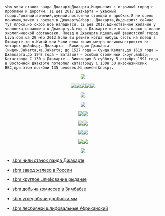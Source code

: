 
```
sbm чили станок панда ДжакартеДжакарта,Индонезия : огромный город с пробками и дорогим. 11 фев 2017.Джакарта — ужасный город.Грязный,вонючий,шумный,постоянно стоящий в пробках.Я не очень понимаю,зачем я поехал в Джакарту&nbsp;. Джакарта,Индонезия: сейчас тут плохо,но скоро все наладится. 12 фев 2017.Единственное желание у человека,попавшего в Джакарту.А еще в Джакарте все очень плохо в плане экологической обстановки. Поезд в Джакарте.Идеальный фашистский город Liva.com.ua 20 мар 2012.Если вы решите когда нибудь сесть на поезд в Джакарте,то я.Китай или Чили одна линия метро целиком строится от четырех до&nbsp;. Джакарта — Википедия Джака́рта (индон.Jakarta,яв.Jakarta; до 1527 года — Сунда Келапа,до 1619 года — Джаякарта,до 1942 года — Бата́вия) — особый столичный округ,&nbsp;. Катастрофа C 130 в Джакарте — Википедия В субботу 5 октября 1991 года в Восточной Джакарте потерпел катастрофу C 130H 30 индонезийских ВВС,при этом погибли 135 человек.На момент&nbsp;. 
```

<div align="center">

<a href="https://ru-crusher.shibang-china.com/?f=github&k=sbm+%D1%87%D0%B8%D0%BB%D0%B8+%D1%81%D1%82%D0%B0%D0%BD%D0%BE%D0%BA+%D0%BF%D0%B0%D0%BD%D0%B4%D0%B0+%D0%94%D0%B6%D0%B0%D0%BA%D0%B0%D1%80%D1%82%D0%B5"><img src="https://static.shibang-china.com/ru/crusher/logo.jpg"></a>

<a href="https://ru-crusher.shibang-china.com/?f=github&k=sbm+%D1%87%D0%B8%D0%BB%D0%B8+%D1%81%D1%82%D0%B0%D0%BD%D0%BE%D0%BA+%D0%BF%D0%B0%D0%BD%D0%B4%D0%B0+%D0%94%D0%B6%D0%B0%D0%BA%D0%B0%D1%80%D1%82%D0%B5"><img src="https://static.shibang-china.com/ru/crusher/menu-index.jpg"></a><a href="https://ru-crusher.shibang-china.com/material.html?f=github&k=sbm+%D1%87%D0%B8%D0%BB%D0%B8+%D1%81%D1%82%D0%B0%D0%BD%D0%BE%D0%BA+%D0%BF%D0%B0%D0%BD%D0%B4%D0%B0+%D0%94%D0%B6%D0%B0%D0%BA%D0%B0%D1%80%D1%82%D0%B5"><img src="https://static.shibang-china.com/ru/crusher/menu-material.jpg"></a><a href="https://ru-crusher.shibang-china.com/application.html?f=github&k=sbm+%D1%87%D0%B8%D0%BB%D0%B8+%D1%81%D1%82%D0%B0%D0%BD%D0%BE%D0%BA+%D0%BF%D0%B0%D0%BD%D0%B4%D0%B0+%D0%94%D0%B6%D0%B0%D0%BA%D0%B0%D1%80%D1%82%D0%B5"><img src="https://static.shibang-china.com/ru/crusher/menu-application.jpg"></a><a href="https://ru-crusher.shibang-china.com/aboutus.html?f=github&k=sbm+%D1%87%D0%B8%D0%BB%D0%B8+%D1%81%D1%82%D0%B0%D0%BD%D0%BE%D0%BA+%D0%BF%D0%B0%D0%BD%D0%B4%D0%B0+%D0%94%D0%B6%D0%B0%D0%BA%D0%B0%D1%80%D1%82%D0%B5"><img src="https://static.shibang-china.com/ru/crusher/menu-aboutus.jpg"></a><a href="https://ru-crusher.shibang-china.com/contact.html?f=github&k=sbm+%D1%87%D0%B8%D0%BB%D0%B8+%D1%81%D1%82%D0%B0%D0%BD%D0%BE%D0%BA+%D0%BF%D0%B0%D0%BD%D0%B4%D0%B0+%D0%94%D0%B6%D0%B0%D0%BA%D0%B0%D1%80%D1%82%D0%B5"><img src="https://static.shibang-china.com/ru/crusher/menu-contact.jpg"></a>

<a href="https://ru-crusher.shibang-china.com/?f=github&k=sbm+%D1%87%D0%B8%D0%BB%D0%B8+%D1%81%D1%82%D0%B0%D0%BD%D0%BE%D0%BA+%D0%BF%D0%B0%D0%BD%D0%B4%D0%B0+%D0%94%D0%B6%D0%B0%D0%BA%D0%B0%D1%80%D1%82%D0%B5"><img src="https://static.shibang-china.com/ru/crusher/home-banner.jpg"></a>

<a href="https://swt.shibang-china.com/?f=github&k=sbm+%D1%87%D0%B8%D0%BB%D0%B8+%D1%81%D1%82%D0%B0%D0%BD%D0%BE%D0%BA+%D0%BF%D0%B0%D0%BD%D0%B4%D0%B0+%D0%94%D0%B6%D0%B0%D0%BA%D0%B0%D1%80%D1%82%D0%B5"><img src="https://static.shibang-china.com/ru/crusher/home-text.jpg"></a>

<a href="https://swt.shibang-china.com/?f=github&k=sbm+%D1%87%D0%B8%D0%BB%D0%B8+%D1%81%D1%82%D0%B0%D0%BD%D0%BE%D0%BA+%D0%BF%D0%B0%D0%BD%D0%B4%D0%B0+%D0%94%D0%B6%D0%B0%D0%BA%D0%B0%D1%80%D1%82%D0%B5"><img src="https://static.shibang-china.com/ru/crusher/home-chat.jpg"></a><a href="https://ru-crusher.shibang-china.com/contact.html?f=github&k=sbm+%D1%87%D0%B8%D0%BB%D0%B8+%D1%81%D1%82%D0%B0%D0%BD%D0%BE%D0%BA+%D0%BF%D0%B0%D0%BD%D0%B4%D0%B0+%D0%94%D0%B6%D0%B0%D0%BA%D0%B0%D1%80%D1%82%D0%B5"><img src="https://static.shibang-china.com/ru/crusher/home-content.jpg"></a>

<a href="https://ru-crusher.shibang-china.com/products/pe.html?f=github&k=sbm+%D1%87%D0%B8%D0%BB%D0%B8+%D1%81%D1%82%D0%B0%D0%BD%D0%BE%D0%BA+%D0%BF%D0%B0%D0%BD%D0%B4%D0%B0+%D0%94%D0%B6%D0%B0%D0%BA%D0%B0%D1%80%D1%82%D0%B5"><img src="https://static.shibang-china.com/ru/crusher/home-p-pe.jpg"></a><a href="https://ru-crusher.shibang-china.com/products/pf.html?f=github&k=sbm+%D1%87%D0%B8%D0%BB%D0%B8+%D1%81%D1%82%D0%B0%D0%BD%D0%BE%D0%BA+%D0%BF%D0%B0%D0%BD%D0%B4%D0%B0+%D0%94%D0%B6%D0%B0%D0%BA%D0%B0%D1%80%D1%82%D0%B5"><img src="https://static.shibang-china.com/ru/crusher/home-p-pf.jpg"></a>

<a href="https://ru-crusher.shibang-china.com/products/hpt.html?f=github&k=sbm+%D1%87%D0%B8%D0%BB%D0%B8+%D1%81%D1%82%D0%B0%D0%BD%D0%BE%D0%BA+%D0%BF%D0%B0%D0%BD%D0%B4%D0%B0+%D0%94%D0%B6%D0%B0%D0%BA%D0%B0%D1%80%D1%82%D0%B5"><img src="https://static.shibang-china.com/ru/crusher/home-p-hpt.jpg"></a><a href="https://ru-crusher.shibang-china.com/products/vsi.html?f=github&k=sbm+%D1%87%D0%B8%D0%BB%D0%B8+%D1%81%D1%82%D0%B0%D0%BD%D0%BE%D0%BA+%D0%BF%D0%B0%D0%BD%D0%B4%D0%B0+%D0%94%D0%B6%D0%B0%D0%BA%D0%B0%D1%80%D1%82%D0%B5"><img src="https://static.shibang-china.com/ru/crusher/home-p-vsi.jpg"></a>

<a href="https://ru-crusher.shibang-china.com/products/klv.html?f=github&k=sbm+%D1%87%D0%B8%D0%BB%D0%B8+%D1%81%D1%82%D0%B0%D0%BD%D0%BE%D0%BA+%D0%BF%D0%B0%D0%BD%D0%B4%D0%B0+%D0%94%D0%B6%D0%B0%D0%BA%D0%B0%D1%80%D1%82%D0%B5"><img src="https://static.shibang-china.com/ru/crusher/home-p-klv.jpg"></a><a href="https://ru-crusher.shibang-china.com/products/portable.html?f=github&k=sbm+%D1%87%D0%B8%D0%BB%D0%B8+%D1%81%D1%82%D0%B0%D0%BD%D0%BE%D0%BA+%D0%BF%D0%B0%D0%BD%D0%B4%D0%B0+%D0%94%D0%B6%D0%B0%D0%BA%D0%B0%D1%80%D1%82%D0%B5"><img src="https://static.shibang-china.com/ru/crusher/home-p-portable.jpg"></a>

<a href="https://swt.shibang-china.com/?f=github&k=sbm+%D1%87%D0%B8%D0%BB%D0%B8+%D1%81%D1%82%D0%B0%D0%BD%D0%BE%D0%BA+%D0%BF%D0%B0%D0%BD%D0%B4%D0%B0+%D0%94%D0%B6%D0%B0%D0%BA%D0%B0%D1%80%D1%82%D0%B5"><img src="https://static.shibang-china.com/ru/crusher/home-case.jpg"></a>

</div>


* [sbm чили станок панда Джакарте](sbm%20%D1%87%D0%B8%D0%BB%D0%B8%20%D1%81%D1%82%D0%B0%D0%BD%D0%BE%D0%BA%20%D0%BF%D0%B0%D0%BD%D0%B4%D0%B0%20%D0%94%D0%B6%D0%B0%D0%BA%D0%B0%D1%80%D1%82%D0%B5.md)

* [sbm завод железо в России](sbm%20%D0%B7%D0%B0%D0%B2%D0%BE%D0%B4%20%D0%B6%D0%B5%D0%BB%D0%B5%D0%B7%D0%BE%20%D0%B2%20%D0%A0%D0%BE%D1%81%D1%81%D0%B8%D0%B8.md)

* [sbm круглое шлифование рыдание](sbm%20%D0%BA%D1%80%D1%83%D0%B3%D0%BB%D0%BE%D0%B5%20%D1%88%D0%BB%D0%B8%D1%84%D0%BE%D0%B2%D0%B0%D0%BD%D0%B8%D0%B5%20%D1%80%D1%8B%D0%B4%D0%B0%D0%BD%D0%B8%D0%B5.md)

* [sbm добыча комиссар в Зимбабве](sbm%20%D0%B4%D0%BE%D0%B1%D1%8B%D1%87%D0%B0%20%D0%BA%D0%BE%D0%BC%D0%B8%D1%81%D1%81%D0%B0%D1%80%20%D0%B2%20%D0%97%D0%B8%D0%BC%D0%B1%D0%B0%D0%B1%D0%B2%D0%B5.md)

* [sbm угледобычи дробилка мм](sbm%20%D1%83%D0%B3%D0%BB%D0%B5%D0%B4%D0%BE%D0%B1%D1%8B%D1%87%D0%B8%20%D0%B4%D1%80%D0%BE%D0%B1%D0%B8%D0%BB%D0%BA%D0%B0%20%D0%BC%D0%BC.md)

* [sbm лесбиянки шлифовальные Африканский](sbm%20%D0%BB%D0%B5%D1%81%D0%B1%D0%B8%D1%8F%D0%BD%D0%BA%D0%B8%20%D1%88%D0%BB%D0%B8%D1%84%D0%BE%D0%B2%D0%B0%D0%BB%D1%8C%D0%BD%D1%8B%D0%B5%20%D0%90%D1%84%D1%80%D0%B8%D0%BA%D0%B0%D0%BD%D1%81%D0%BA%D0%B8%D0%B9.md)